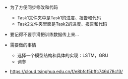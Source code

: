 - 为了方便同步修改和代码
  - Task1文件夹中是Task1的进度、报告和代码
  - Task2文件夹里面是Task2的进度、报告和代码
- 要记得不要手滑把训练数据传上来...





- 需要做的事情
  - 选择一个模型结构和具体的实现：LSTM，GRU
  - 调参

- https://cloud.tsinghua.edu.cn/f/e8bfcf5bffc746d78c13/